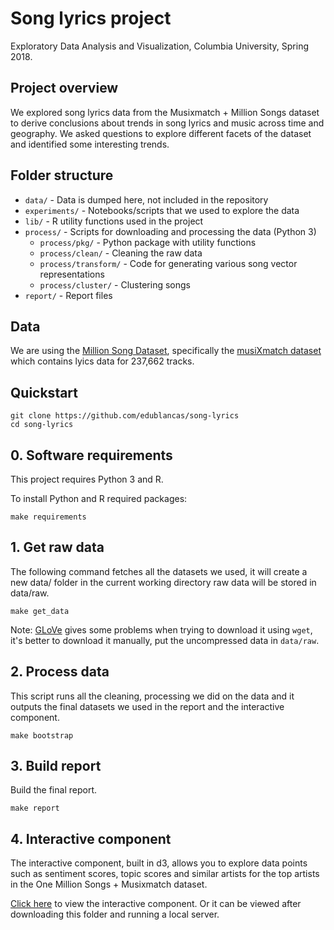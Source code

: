 # Song lyrics project

Exploratory Data Analysis and Visualization, Columbia University, Spring 2018.

## Project overview

We explored song lyrics data from the Musixmatch + Million Songs dataset to derive conclusions about trends in song lyrics and music across time and geography. We asked questions to explore different facets of the dataset and identified some interesting trends.

## Folder structure

* `data/` - Data is dumped here, not included in the repository
* `experiments/` - Notebooks/scripts that we used to explore the data
* `lib/` - R utility functions used in the project
* `process/` - Scripts for downloading and processing the data (Python 3)
    - `process/pkg/` - Python package with utility functions
    - `process/clean/` - Cleaning the raw data
    - `process/transform/` - Code for generating various song vector representations
    - `process/cluster/` - Clustering songs
* `report/` - Report files

## Data

We are using the [Million Song Dataset](https://labrosa.ee.columbia.edu/millionsong/), specifically the [musiXmatch dataset](https://labrosa.ee.columbia.edu/millionsong/musixmatch) which contains lyics data for 237,662 tracks.

## Quickstart

```shell
git clone https://github.com/edublancas/song-lyrics
cd song-lyrics
```

## 0. Software requirements

This project requires Python 3 and R.

To install Python and R required packages:

```shell
make requirements
```

## 1. Get raw data

The following command fetches all the datasets we used, it will create a new data/ folder in the current working directory raw data will be stored in data/raw.


```shell
make get_data
```

Note: [GLoVe](https://nlp.stanford.edu/projects/glove/) gives some problems when trying to download it using `wget`, it's better to download it manually, put the uncompressed data in  `data/raw`.

## 2. Process data

This script runs all the cleaning, processing we did on the data and it outputs the final datasets we used in the report and the interactive component.

```shell
make bootstrap
```

## 3. Build report

Build the final report.

```shell
make report
```


## 4. Interactive component

The interactive component, built in d3, allows you to explore data points such as sentiment scores, topic scores and similar artists for the top artists in the One Million Songs + Musixmatch dataset.

[Click here](http://bl.ocks.org/valmikkpatel/raw/450a721204f0f3788133c045f700278f/) to view the interactive component. Or it can be viewed after downloading this folder and running a local server.
